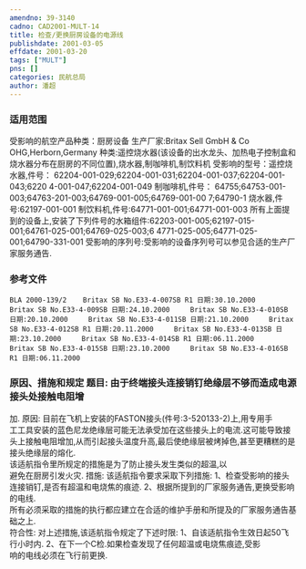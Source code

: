 ```yaml
---
amendno: 39-3140  
cadno: CAD2001-MULT-14  
title: 检查/更换厨房设备的电源线  
publishdate: 2001-03-05  
effdate: 2001-03-20  
tags: ["MULT"]  
pns: []  
categories: 民航总局  
author: 潘超  
---
```

  
### 适用范围  
受影响的航空产品种类：厨房设备
生产厂家:Britax Sell GmbH & Co OHG,Herborn,Germany
种类:遥控烧水器(该设备的出水龙头、加热电子控制盒和烧水器分布在厨房的不同位置),烧水器,制咖啡机,制饮料机
受影响的型号：遥控烧水器,件号： 62204-001-029;62204-001-031;62204-001-037;62204-001-043;6220 4-001-047;62204-001-049
制咖啡机,件号： 64755;64753-001-003;64763-201-003;64769-001-005;64769-001-00 7;64790-1
烧水器,件号:62197-001-001
制饮料机,件号:64771-001-001;64771-001-003
所有上面提到的设备上,安装了下列件号的水箱组件:62203-001-005;62197-015-001;64761-025-001;64769-025-003;6 4771-025-005;64771-025-001;64790-331-001
受影响的序列号:受影响的设备序列号可以参见合适的生产厂家服务通告.  
  
<!--more-->  
### 参考文件  
      
    BLA 2000-139/2    Britax SB No.E33-4-007SB R1 日期:30.10.2000     Britax SB No.E33-4-009SB 日期:24.10.2000     Britax SB No.E33-4-010SB 日期:20.10.2000     Britax SB No.E33-4-011SB 日期:21.10.2000     Britax SB No.E33-4-012SB R1 日期:20.11.2000     Britax SB No.E33-4-013SB 日期:23.10.2000     Britax SB No.E33-4-014SB R1 日期:06.11.2000     Britax SB No.E33-4-015SB 日期:23.10.2000     Britax SB No.E33-4-016SB R1 日期:06.11.2000            
  
### 原因、措施和规定 题目:     由于终端接头连接销钉绝缘层不够而造成电源接头处接触电阻增  
加.     原因:    目前在飞机上安装的FASTON接头(件号:3-520133-2)上,用专用手  
工工具安装的蓝色尼龙绝缘层可能无法承受加在这些接头上的电流.这可能导致接头上接触电阻增加,从而引起接头温度升高,最后使绝缘层被烤掉色,甚至更糟糕的是接头绝缘层的熔化.  
    该适航指令里所规定的措施是为了防止接头发生类似的超温,以  
避免在厨房引发火灾.     措施:    该适航指令要求采取下列措施:     1、检查受影响的接头连接销钉,是否有超温和电烧焦的痕迹. 2、根据所提到的厂家服务通告,更换受影响的电线.  
所有必须采取的措施的执行都应建立在合适的维护手册和所提及的厂家服务通告基础之上.  
    符合性: 对上述措施,该适航指令规定了下述时限: 1、自该适航指令生效日起50飞行小时内.        2、在下一个C检.如果检查发现了任何超温或电烧焦痕迹,受影  
响的电线必须在飞行前更换.  
      

